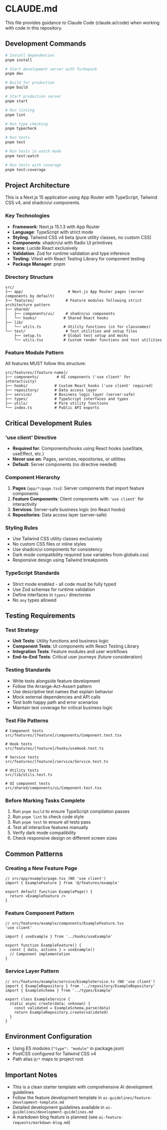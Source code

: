 # CLAUDE.md

This file provides guidance to Claude Code (claude.ai/code) when working with code in this repository.

## Development Commands

```bash
# Install dependencies
pnpm install

# Start development server with Turbopack
pnpm dev

# Build for production
pnpm build

# Start production server
pnpm start

# Run linting
pnpm lint

# Run type checking
pnpm typecheck

# Run tests
pnpm test

# Run tests in watch mode
pnpm test:watch

# Run tests with coverage
pnpm test:coverage
```

## Project Architecture

This is a Next.js 15 application using App Router with TypeScript, Tailwind CSS v4, and shadcn/ui components.

### Key Technologies
- **Framework**: Next.js 15.1.3 with App Router
- **Language**: TypeScript with strict mode
- **Styling**: Tailwind CSS v4 beta (pure utility classes, no custom CSS)
- **Components**: shadcn/ui with Radix UI primitives
- **Icons**: Lucide React exclusively
- **Validation**: Zod for runtime validation and type inference
- **Testing**: Vitest with React Testing Library for component testing
- **Package Manager**: pnpm

### Directory Structure

```
src/
├── app/                    # Next.js App Router pages (server components by default)
├── features/              # Feature modules following strict architecture pattern
├── shared/
│   ├── components/ui/     # shadcn/ui components
│   └── hooks/            # Shared React hooks
├── lib/
│   └── utils.ts          # Utility functions (cn for classnames)
└── test/                  # Test utilities and setup files
    ├── setup.ts          # Global test setup and mocks
    └── utils.tsx         # Custom render functions and test utilities
```

### Feature Module Pattern

All features MUST follow this structure:

```
src/features/[feature-name]/
├── components/        # UI components ('use client' for interactivity)
├── hooks/            # Custom React hooks ('use client' required)
├── repository/       # Data access layer
├── service/          # Business logic layer (server-safe)
├── types/            # TypeScript interfaces and types
├── utils/            # Pure utility functions
└── index.ts          # Public API exports
```

## Critical Development Rules

### 'use client' Directive
- **Required for**: Components/hooks using React hooks (useState, useEffect, etc.)
- **Never use on**: Pages, services, repositories, or utilities
- **Default**: Server components (no directive needed)

### Component Hierarchy
1. **Pages** (`app/*/page.tsx`): Server components that import feature components
2. **Feature Components**: Client components with `'use client'` for interactivity
3. **Services**: Server-safe business logic (no React hooks)
4. **Repositories**: Data access layer (server-safe)

### Styling Rules
- Use Tailwind CSS utility classes exclusively
- No custom CSS files or inline styles
- Use shadcn/ui components for consistency
- Dark mode compatibility required (use variables from globals.css)
- Responsive design using Tailwind breakpoints

### TypeScript Standards
- Strict mode enabled - all code must be fully typed
- Use Zod schemas for runtime validation
- Define interfaces in `types/` directories
- No `any` types allowed

## Testing Requirements

### Test Strategy
- **Unit Tests**: Utility functions and business logic
- **Component Tests**: UI components with React Testing Library
- **Integration Tests**: Feature modules and user workflows
- **End-to-End Tests**: Critical user journeys (future consideration)

### Testing Standards
- Write tests alongside feature development
- Follow the Arrange-Act-Assert pattern
- Use descriptive test names that explain behavior
- Mock external dependencies and API calls
- Test both happy path and error scenarios
- Maintain test coverage for critical business logic

### Test File Patterns
```
# Component tests
src/features/[feature]/components/Component.test.tsx

# Hook tests  
src/features/[feature]/hooks/useHook.test.ts

# Service tests
src/features/[feature]/service/Service.test.ts

# Utility tests
src/lib/utils.test.ts

# UI component tests
src/shared/components/ui/Component.test.tsx
```

### Before Marking Tasks Complete
1. Run `pnpm build` to ensure TypeScript compilation passes
2. Run `pnpm lint` to check code style
3. Run `pnpm test` to ensure all tests pass
4. Test all interactive features manually
5. Verify dark mode compatibility
6. Check responsive design on different screen sizes

## Common Patterns

### Creating a New Feature Page

```tsx
// src/app/example/page.tsx (NO 'use client')
import { ExampleFeature } from '@/features/example'

export default function ExamplePage() {
  return <ExampleFeature />
}
```

### Feature Component Pattern

```tsx
// src/features/example/components/ExampleFeature.tsx
'use client'

import { useExample } from '../hooks/useExample'

export function ExampleFeature() {
  const { data, actions } = useExample()
  // Component implementation
}
```

### Service Layer Pattern

```tsx
// src/features/example/service/ExampleService.ts (NO 'use client')
import { ExampleRepository } from '../repository/ExampleRepository'
import { ExampleSchema } from '../types/Example'

export class ExampleService {
  static async create(data: unknown) {
    const validated = ExampleSchema.parse(data)
    return ExampleRepository.create(validated)
  }
}
```

## Environment Configuration

- Using ES modules (`"type": "module"` in package.json)
- PostCSS configured for Tailwind CSS v4
- Path alias `@/*` maps to project root

## Important Notes

- This is a clean starter template with comprehensive AI development guidelines
- Follow the feature development template in `ai-guidelines/feature-development-template.md`
- Detailed development guidelines available in `ai-guidelines/development-guidelines.md`
- A markdown blog feature is planned (see `ai-feature-requests/markdown-blog.md`)